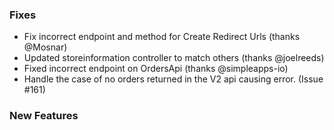 ### Fixes

- Fix incorrect endpoint and method for Create Redirect Urls (thanks @Mosnar)
- Updated storeinformation controller to match others (thanks @joelreeds)
- Fixed incorrect endpoint on OrdersApi (thanks @simpleapps-io)
- Handle the case of no orders returned in the V2 api causing error. (Issue #161)

### New Features

